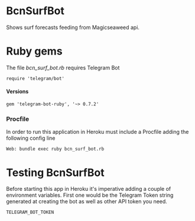 # BcnSurfBot

Shows surf forecasts feeding from Magicseaweed api.

# Ruby gems

The file *bcn_surf_bot.rb* requires Telegram Bot

    require 'telegram/bot'

#### Versions

    gem 'telegram-bot-ruby', '~> 0.7.2'
    
### Procfile

In order to run this application in Heroku must include a Procfile adding the following config line

    Web: bundle exec ruby bcn_surf_bot.rb

# Testing BcnSurfBot

Before starting this app in Heroku it's imperative adding a couple of environment variables. First one would be the Telegram Token string generated at creating the bot as well as other API token you need.

    TELEGRAM_BOT_TOKEN 

